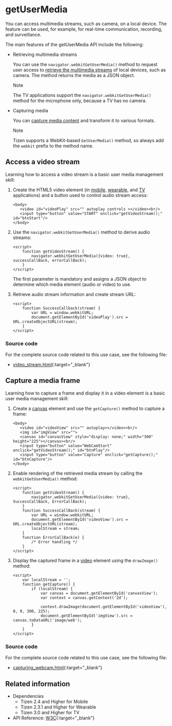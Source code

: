 # getUserMedia

You can access multimedia streams, such as camera, on a local device. The feature can be used, for example, for real-time communication, recording, and surveillance.

The main features of the getUserMedia API include the following:

- Retrieving multimedia streams

  You can use the `navigator.webkitGetUserMedia()` method to request user access to [retrieve the multimedia streams](#accessing-a-video-stream) of local devices, such as camera. The method returns the media as a JSON object.

  > [!NOTE]
  > The TV applications support the `navigator.webkitGetUserMedia()` method for the microphone only, because a TV has no camera.


- Capturing media

  You can [capture media content](#capturing-a-media-frame) and transform it to various formats.

  > [!NOTE]
  > Tizen supports a WebKit-based `GetUserMedia()` method, so always add the `webkit` prefix to the method name.

## Access a video stream

Learning how to access a video stream is a basic user media management skill:

1. Create the HTML5 video element (in [mobile](../../../api/latest/w3c_api/w3c_api_m.html#video), [wearable](../../../api/latest/w3c_api/w3c_api_w.html#video), and [TV](../../../api/latest/w3c_api/w3c_api_tv.html#video) applications) and a button used to control audio stream access:

   ```
   <body>
      <video id="videoPlay" src="" autoplay controls ></video><br/>
      <input type="button" value="START" onclick="getVideoStream();" id="btnStart"/>
   </body>
   ```

2. Use the `navigator.webkitGetUserMedia()` method to derive audio streams:

   ```
   <script>
       function getVideoStream() {
           navigator.webkitGetUserMedia({video: true}, successCallBack, errorCallBack);
       }
   </script>
   ```

   The first parameter is mandatory and assigns a JSON object to determine which media element (audio or video) to use.

3. Retrieve audio stream information and create stream URL:

   ```
   <script>
       function SuccessCallback(stream) {
           var URL = window.webkitURL;
           document.getElementById('videoPlay').src = URL.createObjectURL(stream);
       }
   </script>
   ```

### Source code

For the complete source code related to this use case, see the following file:

- [video_stream.html](http://download.tizen.org/misc/examples/w3c_html5/media/get_user_media){:target="_blank"}

## Capture a media frame

Learning how to capture a frame and display it in a video element is a basic user media management skill:

1. Create a [canvas](../graphics/canvas.md) element and use the `getCapture()` method to capture a frame:

   ```
   <body>
      <video id="videoView" src="" autoplay></video><br/>
      <img id="imgView" src="">
      <canvas id="canvasView" style="display: none;" width="300" height="225"></canvas><br/>
      <input type="button" value="WebCamStart" onclick="getVideoStream();" id="btnPlay"/>
      <input type="button" value="Capture" onclick="getCapture();" id="btnCapture"/>
   </body>
   ```

2. Enable rendering of the retrieved media stream by calling the `webkitGetUserMedia()` method:

   ```
   <script>
       function getVideoStream() {
           navigator.webkitGetUserMedia({video: true}, SuccessCallBack, ErrorCallBack);
       }
       function SuccessCallBack(stream) {
           var URL = window.webkitURL;
           document.getElementById('videoView').src = URL.createObjectURL(stream);
           localStream = stream;
       }
       function ErrorCallBack(e) {
           /* Error handling */
       }
   </script>
   ```

3. Display the captured frame in a [video](./video-audio.md) element using the `drawImage()` method:

   ```
   <script>
       var localStream = '';
       function getCapture() {
           if (localStream) {
               var canvas = document.getElementById('canvasView');
               var context = canvas.getContext('2d');

               context.drawImage(document.getElementById('videoView'), 0, 0, 300, 225);
               document.getElementById('imgView').src = canvas.toDataURL('image/web');
           }
       }
   </script>
   ```

### Source code

For the complete source code related to this use case, see the following file:

- [capturing_webcam.html](http://download.tizen.org/misc/examples/w3c_html5/media/get_user_media){:target="_blank"}

## Related information
* Dependencies
  - Tizen 2.4 and Higher for Mobile
  - Tizen 2.3.1 and Higher for Wearable
  - Tizen 3.0 and Higher for TV
* API Reference: [W3C](https://www.w3.org/TR/mediacapture-streams/){:target="_blank"}
